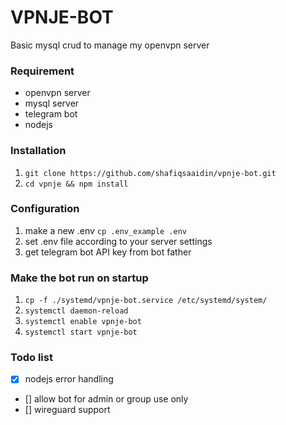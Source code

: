 # VPNJE-BOT
Basic mysql crud to manage my openvpn server

### Requirement
- openvpn server
- mysql server
- telegram bot
- nodejs

### Installation
1. `git clone https://github.com/shafiqsaaidin/vpnje-bot.git`
2. `cd vpnje && npm install`

### Configuration
1. make a new .env `cp .env_example .env`
2. set .env file according to your server settings
3. get telegram bot API key from bot father

### Make the bot run on startup
1. `cp -f ./systemd/vpnje-bot.service /etc/systemd/system/`
2. `systemctl daemon-reload`
3. `systemctl enable vpnje-bot`
4. `systemctl start vpnje-bot`

### Todo list
- [x] nodejs error handling
- [] allow bot for admin or group use only
- [] wireguard support
